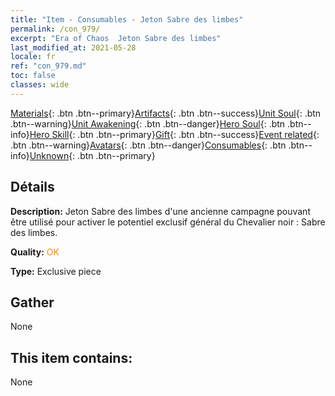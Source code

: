 ```yaml
---
title: "Item - Consumables - Jeton Sabre des limbes"
permalink: /con_979/
excerpt: "Era of Chaos  Jeton Sabre des limbes"
last_modified_at: 2021-05-28
locale: fr
ref: "con_979.md"
toc: false
classes: wide
---
```

 [Materials](/ItemsFR/){: .btn .btn--primary}[Artifacts](/ItemsFR/Artifacts/){: .btn .btn--success}[Unit Soul](/ItemsFR/UnitSoul/){: .btn .btn--warning}[Unit Awakening](/ItemsFR/UnitAwakening/){: .btn .btn--danger}[Hero Soul](/ItemsFR/HeroSoul/){: .btn .btn--info}[Hero Skill](/ItemsFR/HeroSkill/){: .btn .btn--primary}[Gift](/ItemsFR/Gift/){: .btn .btn--success}[Event related](/ItemsFR/Events/){: .btn .btn--warning}[Avatars](/ItemsFR/Avatars/){: .btn .btn--danger}[Consumables](/ItemsFR/Consumables/){: .btn .btn--info}[Unknown](/ItemsFR/Unknown/){: .btn .btn--primary}

## Détails
 **Description:** Jeton Sabre des limbes d'une ancienne campagne pouvant être utilisé pour activer le potentiel exclusif général du Chevalier noir : Sabre des limbes.

 **Quality:** <span style="color: #FF8C00">OK</span>

 **Type:** Exclusive piece

## Gather

  None

## This item contains:

  None

